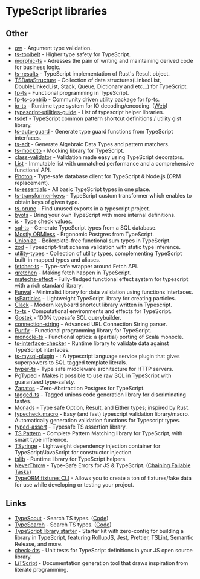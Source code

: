 # TypeScript libraries

## Other

* [ow](https://github.com/sindresorhus/ow) - Argument type validation.
* [ts-toolbelt](https://github.com/pirix-gh/ts-toolbelt) - Higher type safety for TypeScript.
* [morphic-ts](https://github.com/sledorze/morphic-ts) - Adresses the pain of writing and maintaining derived code for business logic.
* [ts-results](https://github.com/vultix/ts-results) - TypeScript implementation of Rust's Result object.
* [TSDataStructure](https://github.com/Slashmsu/TSDataStructure) - Collection of data structures\(LinkedList, DoubleLinkedList, Stack, Queue, Dictionary and etc...\) for TypeScript.
* [fp-ts](https://github.com/gcanti/fp-ts) - Functional programming in TypeScript.
* [fp-ts-contrib](https://github.com/gcanti/fp-ts-contrib) - Community driven utility package for fp-ts.
* [io-ts](https://github.com/gcanti/io-ts) - Runtime type system for IO decoding/encoding. \([Web](https://gcanti.github.io/io-ts/)\)
* [typescript-utilities-guide](https://github.com/typescript-cheatsheets/typescript-utilities-cheatsheet) - List of typescript helper libraries.
* [tsdef](https://github.com/joonhocho/tsdef) - TypeScript common pattern shortcut definitions / utility gist library.
* [ts-auto-guard](https://github.com/usabilityhub/ts-auto-guard) - Generate type guard functions from TypeScript interfaces.
* [ts-adt](https://github.com/pfgray/ts-adt) - Generate Algebraic Data Types and pattern matchers.
* [ts-mockito](https://github.com/NagRock/ts-mockito) - Mocking library for TypeScript.
* [class-validator](https://github.com/typestack/class-validator) - Validation made easy using TypeScript decorators.
* [List](https://github.com/funkia/list) - Immutable list with unmatched performance and a comprehensive functional API.
* [Photon](https://github.com/prisma/photonjs) - Type-safe database client for TypeScript & Node.js \(ORM replacement\).
* [ts-essentials](https://github.com/krzkaczor/ts-essentials) - All basic TypeScript types in one place.
* [ts-transformer-keys](https://github.com/kimamula/ts-transformer-keys) - TypeScript custom transformer which enables to obtain keys of given type.
* [ts-prune](https://github.com/nadeesha/ts-prune) - Find unused exports in a typescript project.
* [byots](https://github.com/basarat/byots) - Bring your own TypeScript with more internal definitions.
* [is](https://github.com/sindresorhus/is) - Type check values.
* [sql-ts](https://github.com/rmp135/sql-ts) - Generate TypeScript types from a SQL database.
* [Mostly ORMless](https://github.com/jawj/mostly-ormless) - Ergonomic Postgres from TypeScript.
* [Unionize](https://github.com/pelotom/unionize) - Boilerplate-free functional sum types in TypeScript.
* [zod](https://github.com/vriad/zod) - Typescript-first schema validation with static type inference.
* [utility-types](https://github.com/piotrwitek/utility-types) - Collection of utility types, complementing TypeScript built-in mapped types and aliases.
* [fetcher-ts](https://github.com/YBogomolov/fetcher-ts) - Type-safe wrapper around Fetch API.
* [gretchen](https://github.com/truework/gretchen) - Making fetch happen in TypeScript.
* [matechs-effect](https://github.com/mikearnaldi/matechs-effect) - Fully-fledged functional effect system for typescript with a rich standard library.
* [Funval](https://github.com/neuledge/funval) - Minimalist library for data validation using functions interfaces.
* [tsParticles](https://github.com/matteobruni/tsparticles) - Lightweight TypeScript library for creating particles.
* [Clack](https://github.com/reasonink/clack) - Modern keyboard shortcut library written in Typescript.
* [fx-ts](https://github.com/briancavalier/fx-ts) - Computational environments and effects for TypeScript.
* [Gostek](https://github.com/typeofweb/functional-orm) - 100% typesafe SQL querybuilder.
* [connection-string](https://github.com/vitaly-t/connection-string) - Advanced URL Connection String parser.
* [Purify](https://github.com/gigobyte/purify) - Functional programming library for TypeScript.
* [monocle-ts](https://github.com/gcanti/monocle-ts) - Functional optics: a \(partial\) porting of Scala monocle.
* [ts-interface-checker](https://github.com/gristlabs/ts-interface-checker) - Runtime library to validate data against TypeScript interfaces.
* [ts-mysql-plugin](https://github.com/segmentio/ts-mysql-plugin) - : A typescript language service plugin that gives superpowers to SQL tagged template literals.
* [hyper-ts](https://github.com/gcanti/hyper-ts) - Type safe middleware architecture for HTTP servers.
* [PgTyped](https://github.com/adelsz/pgtyped) - Makes it possible to use raw SQL in TypeScript with guaranteed type-safety.
* [Zapatos](https://github.com/jawj/zapatos) - Zero-Abstraction Postgres for TypeScript.
* [tagged-ts](https://github.com/joshburgess/tagged-ts) - Tagged unions code generation library for discriminating tastes.
* [Monads](https://github.com/hqoss/monads) - Type safe Option, Result, and Either types; inspired by Rust.
* [typecheck.macro](https://github.com/vedantroy/typecheck.macro) - Easy \(and fast\) typescript validation library/macro. Automatically generation validation functions for Typescript types.
* [typed-assert](https://github.com/elierotenberg/typed-assert) - Typesafe TS assertion library.
* [TS Pattern](https://github.com/gvergnaud/ts-pattern) - Complete Pattern Matching library for TypeScript, with smart type inference.
* [TSyringe](https://github.com/microsoft/tsyringe) - Lightweight dependency injection container for TypeScript/JavaScript for constructor injection.
* [tslib](https://github.com/microsoft/tslib) - Runtime library for TypeScript helpers.
* [NeverThrow](https://github.com/supermacro/neverthrow) - Type-Safe Errors for JS & TypeScript. \([Chaining Failable Tasks](https://gdelgado.ca/chaining-failable-tasks.html#title)\)
* [TypeORM fixtures CLI](https://github.com/RobinCK/typeorm-fixtures) - Allows you to create a ton of fixtures/fake data for use while developing or testing your project.

## Links

* [TypeScout](https://wongmjane.com/typescout) - Search TS types. \([Code](https://github.com/wongmjane/typescout)\)
* [TypeSearch](https://microsoft.github.io/TypeSearch/) - Search TS types. \([Code](https://github.com/Microsoft/TypeSearch)\)
* [TypeScript library starter](https://github.com/alexjoverm/typescript-library-starter) - Starter kit with zero-config for building a library in TypeScript, featuring RollupJS, Jest, Prettier, TSLint, Semantic Release, and more.
* [check-dts](https://github.com/ai/check-dts) - Unit tests for TypeScript definitions in your JS open source library.
* [LiTScript](https://github.com/johtela/litscript) - Documentation generation tool that draws inspiration from literate programming.

